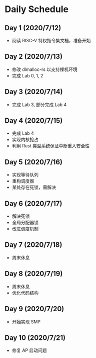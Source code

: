 # Daily Schedule

## Day 1 (2020/7/12)

- 阅读 RISC-V 特权指令集文档，准备开始

## Day 2 (2020/7/13)

- 修改 dlmalloc-rs 以支持裸机环境
- 完成 Lab 0, 1, 2

## Day 3 (2020/7/14)

- 完成 Lab 3, 部分完成 Lab 4

## Day 4 (2020/7/15)

- 完成 Lab 4
- 实现内核抢占
- 利用 Rust 类型系统保证中断重入安全性

## Day 5 (2020/7/16)

- 实现等待队列
- 重构调度器
- 某处存在死锁，需解决

## Day 6 (2020/7/17)

- 解决死锁
- 全局分配器锁
- 改进调度机制

## Day 7 (2020/7/18)

- 周末休息

## Day 8 (2020/7/19)

- 周末休息
- 优化代码结构

## Day 9 (2020/7/20)

- 开始实现 SMP

## Day 10 (2020/7/21)

- 修复 AP 启动问题
